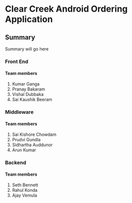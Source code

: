 # Clear Creek Android Ordering Application

## Summary
Summary will go here

### Front End
#### Team members
1. Kumar Ganga
2. Pranay Bakaram
3. Vishal Dubbaka
4. Sai Kaushik Beeram

### Middleware
#### Team members
1. Sai Kishore Chowdam
2. Prudvi Gundla
3. Sidhartha Auddunor
4. Arun Kumar

### Backend
#### Team members
1. Seth Bennett
2. Rahul Konda
3. Ajay Vemula

